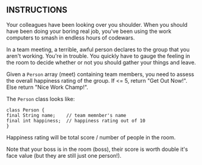 ## INSTRUCTIONS

Your colleagues have been looking over you shoulder. When you should have been doing your boring real job, you've been using the work computers to smash in endless hours of codewars.

In a team meeting, a terrible, awful person declares to the group that you aren't working. You're in trouble. You quickly have to gauge the feeling in the room to decide whether or not you should gather your things and leave.

Given a `Person` array (meet) containing team members, you need to assess the overall happiness rating of the group. If <= 5, return "Get Out Now!". Else return "Nice Work Champ!".

The `Person` class looks like:
```
class Person {
final String name;    // team memnber's name
final int happiness;  // happiness rating out of 10
}
```
Happiness rating will be total score / number of people in the room.

Note that your boss is in the room (boss), their score is worth double it's face value (but they are still just one person!).